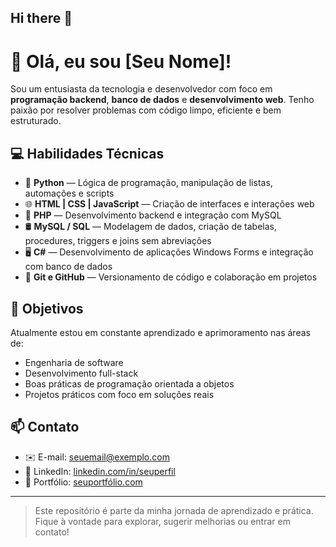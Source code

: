 ## Hi there 👋

<!--
**Thiago-Maximo/Thiago-Maximo** is a ✨ _special_ ✨ repository because its `README.md` (this file) appears on your GitHub profile.

Here are some ideas to get you started:

- 🔭 I’m currently working on ...
- 🌱 I’m currently learning ...
- 👯 I’m looking to collaborate on ...
- 🤔 I’m looking for help with ...
- 💬 Ask me about ...
- 📫 How to reach me: ...
- 😄 Pronouns: ...
- ⚡ Fun fact: ...
-->
# 👋 Olá, eu sou [Seu Nome]!

Sou um entusiasta da tecnologia e desenvolvedor com foco em **programação backend**, **banco de dados** e **desenvolvimento web**. Tenho paixão por resolver problemas com código limpo, eficiente e bem estruturado.

## 💻 Habilidades Técnicas

- 🐍 **Python** — Lógica de programação, manipulação de listas, automações e scripts
- 🌐 **HTML | CSS | JavaScript** — Criação de interfaces e interações web
- 🐘 **PHP** — Desenvolvimento backend e integração com MySQL
- 🛢️ **MySQL / SQL** — Modelagem de dados, criação de tabelas, procedures, triggers e joins sem abreviações
- 🖥️ **C#** — Desenvolvimento de aplicações Windows Forms e integração com banco de dados
- 🔧 **Git e GitHub** — Versionamento de código e colaboração em projetos

## 🎯 Objetivos

Atualmente estou em constante aprendizado e aprimoramento nas áreas de:
- Engenharia de software
- Desenvolvimento full-stack
- Boas práticas de programação orientada a objetos
- Projetos práticos com foco em soluções reais

## 📫 Contato

- ✉️ E-mail: seuemail@exemplo.com  
- 💼 LinkedIn: [linkedin.com/in/seuperfil](https://linkedin.com/in/seuperfil)  
- 📁 Portfólio: [seuportfólio.com](https://seuportfólio.com)

---

> Este repositório é parte da minha jornada de aprendizado e prática. Fique à vontade para explorar, sugerir melhorias ou entrar em contato!
